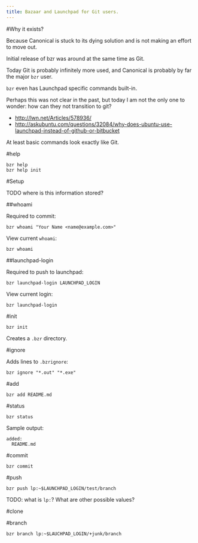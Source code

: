 ```yaml
---
title: Bazaar and Launchpad for Git users.
---
```


#Why it exists?

Because Canonical is stuck to its dying solution and is not making an effort to move out.

Initial release of bzr was around at the same time as Git.

Today Git is probably infinitely more used, and Canonical is probably by far the major `bzr` user.

`bzr` even has Launchpad specific commands built-in.

Perhaps this was not clear in the past, but today I am not the only one to wonder: how can they not transition to git?

- <http://lwn.net/Articles/578936/>
- <http://askubuntu.com/questions/32084/why-does-ubuntu-use-launchpad-instead-of-github-or-bitbucket>

At least basic commands look exactly like Git.

#help

    bzr help
    bzr help init

#Setup

TODO where is this information stored?

##whoami

Required to commit:

    bzr whoami "Your Name <name@example.com>"

View current `whoami`:

    bzr whoami

##launchpad-login

Required to push to launchpad:

    bzr launchpad-login LAUNCHPAD_LOGIN

View current login:

    bzr launchpad-login

#init

    bzr init

Creates a `.bzr` directory.

#ignore

Adds lines to `.bzrignore`:

    bzr ignore "*.out" "*.exe"

#add

    bzr add README.md

#status

    bzr status

Sample output:

    added:
      README.md

#commit

    bzr commit

#push

    bzr push lp:~$LAUNCHPAD_LOGIN/test/branch

TODO: what is `lp:`? What are other possible values?

#clone

#branch

    bzr branch lp:~$LAUCHPAD_LOGIN/+junk/branch
